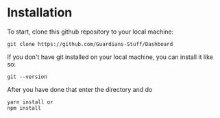 # Installation

To start, clone this github repository to your local machine:

```
git clone https://github.com/Guardians-Stuff/Dashboard
```

If you don't have git installed on your local machine, you can install it like so:

```
git --version
```

After you have done that enter the directory and do

```
yarn install or 
npm install
```

